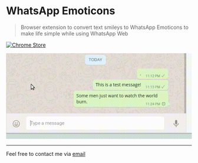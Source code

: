# WhatsApp Emoticons

>   Browser extension to convert text smileys to WhatsApp Emoticons to make life simple while using WhatsApp Web

[![Chrome Store](https://raw.githubusercontent.com/prabhakar267/github-classifier/master/assets/images/chrome-store.png)](https://chrome.google.com/webstore/detail/whatsapp-emoticons/imlkkllcgjncdkokaeedhjmncaocmhne)

![GitHub Classifier](/assets/screenrecord.gif)

--------------------------
Feel free to contact me via [email](http://goo.gl/68kmd6)





